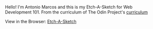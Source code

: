 Hello! I'm Antonio Marcos and this is my Etch-A-Sketch for Web Development 101. From the curriculum of The Odin Project's <a href="http://www.theodinproject.com/courses/web-development-101/lessons/html-css">curriculum</a>

View in the Browser: <a href="https://amarcoscastelo.github.io/Etch-A-Sketch/"> Etch-A-Sketch </a>
